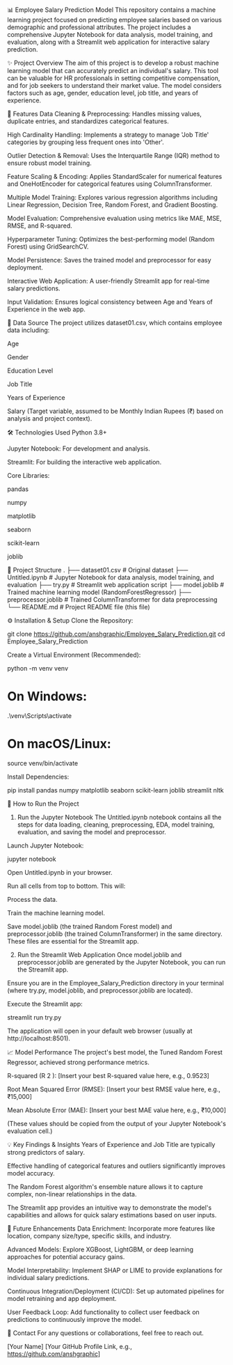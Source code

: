📊 Employee Salary Prediction Model
This repository contains a machine learning project focused on predicting employee salaries based on various demographic and professional attributes. The project includes a comprehensive Jupyter Notebook for data analysis, model training, and evaluation, along with a Streamlit web application for interactive salary prediction.

✨ Project Overview
The aim of this project is to develop a robust machine learning model that can accurately predict an individual's salary. This tool can be valuable for HR professionals in setting competitive compensation, and for job seekers to understand their market value. The model considers factors such as age, gender, education level, job title, and years of experience.

🚀 Features
Data Cleaning & Preprocessing: Handles missing values, duplicate entries, and standardizes categorical features.

High Cardinality Handling: Implements a strategy to manage 'Job Title' categories by grouping less frequent ones into 'Other'.

Outlier Detection & Removal: Uses the Interquartile Range (IQR) method to ensure robust model training.

Feature Scaling & Encoding: Applies StandardScaler for numerical features and OneHotEncoder for categorical features using ColumnTransformer.

Multiple Model Training: Explores various regression algorithms including Linear Regression, Decision Tree, Random Forest, and Gradient Boosting.

Model Evaluation: Comprehensive evaluation using metrics like MAE, MSE, RMSE, and R-squared.

Hyperparameter Tuning: Optimizes the best-performing model (Random Forest) using GridSearchCV.

Model Persistence: Saves the trained model and preprocessor for easy deployment.

Interactive Web Application: A user-friendly Streamlit app for real-time salary predictions.

Input Validation: Ensures logical consistency between Age and Years of Experience in the web app.

💾 Data Source
The project utilizes dataset01.csv, which contains employee data including:

Age

Gender

Education Level

Job Title

Years of Experience

Salary (Target variable, assumed to be Monthly Indian Rupees (₹) based on analysis and project context).

🛠️ Technologies Used
Python 3.8+

Jupyter Notebook: For development and analysis.

Streamlit: For building the interactive web application.

Core Libraries:

pandas

numpy

matplotlib

seaborn

scikit-learn

joblib

📂 Project Structure
.
├── dataset01.csv             # Original dataset
├── Untitled.ipynb            # Jupyter Notebook for data analysis, model training, and evaluation
├── try.py                    # Streamlit web application script
├── model.joblib              # Trained machine learning model (RandomForestRegressor)
├── preprocessor.joblib       # Trained ColumnTransformer for data preprocessing
└── README.md                 # Project README file (this file)

⚙️ Installation & Setup
Clone the Repository:

git clone https://github.com/anshgraphic/Employee_Salary_Prediction.git
cd Employee_Salary_Prediction

Create a Virtual Environment (Recommended):

python -m venv venv
# On Windows:
.\venv\Scripts\activate
# On macOS/Linux:
source venv/bin/activate

Install Dependencies:

pip install pandas numpy matplotlib seaborn scikit-learn joblib streamlit nltk

🚀 How to Run the Project
1. Run the Jupyter Notebook
The Untitled.ipynb notebook contains all the steps for data loading, cleaning, preprocessing, EDA, model training, evaluation, and saving the model and preprocessor.

Launch Jupyter Notebook:

jupyter notebook

Open Untitled.ipynb in your browser.

Run all cells from top to bottom. This will:

Process the data.

Train the machine learning model.

Save model.joblib (the trained Random Forest model) and preprocessor.joblib (the trained ColumnTransformer) in the same directory. These files are essential for the Streamlit app.

2. Run the Streamlit Web Application
Once model.joblib and preprocessor.joblib are generated by the Jupyter Notebook, you can run the Streamlit app.

Ensure you are in the Employee_Salary_Prediction directory in your terminal (where try.py, model.joblib, and preprocessor.joblib are located).

Execute the Streamlit app:

streamlit run try.py

The application will open in your default web browser (usually at http://localhost:8501).

📈 Model Performance
The project's best model, the Tuned Random Forest Regressor, achieved strong performance metrics.

R-squared (R 
2
 ): [Insert your best R-squared value here, e.g., 0.9523]

Root Mean Squared Error (RMSE): [Insert your best RMSE value here, e.g., ₹15,000]

Mean Absolute Error (MAE): [Insert your best MAE value here, e.g., ₹10,000]

(These values should be copied from the output of your Jupyter Notebook's evaluation cell.)

💡 Key Findings & Insights
Years of Experience and Job Title are typically strong predictors of salary.

Effective handling of categorical features and outliers significantly improves model accuracy.

The Random Forest algorithm's ensemble nature allows it to capture complex, non-linear relationships in the data.

The Streamlit app provides an intuitive way to demonstrate the model's capabilities and allows for quick salary estimations based on user inputs.

🔮 Future Enhancements
Data Enrichment: Incorporate more features like location, company size/type, specific skills, and industry.

Advanced Models: Explore XGBoost, LightGBM, or deep learning approaches for potential accuracy gains.

Model Interpretability: Implement SHAP or LIME to provide explanations for individual salary predictions.

Continuous Integration/Deployment (CI/CD): Set up automated pipelines for model retraining and app deployment.

User Feedback Loop: Add functionality to collect user feedback on predictions to continuously improve the model.

📧 Contact
For any questions or collaborations, feel free to reach out.

[Your Name]
[Your GitHub Profile Link, e.g., https://github.com/anshgraphic]
